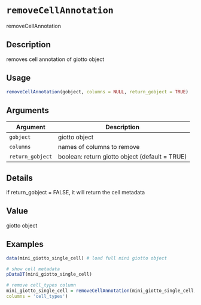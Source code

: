 # `removeCellAnnotation`

removeCellAnnotation


## Description

removes cell annotation of giotto object


## Usage

```r
removeCellAnnotation(gobject, columns = NULL, return_gobject = TRUE)
```


## Arguments

Argument      |Description
------------- |----------------
`gobject`     |     giotto object
`columns`     |     names of columns to remove
`return_gobject`     |     boolean: return giotto object (default = TRUE)


## Details

if return_gobject = FALSE, it will return the cell metadata


## Value

giotto object


## Examples

```r
data(mini_giotto_single_cell) # load full mini giotto object

# show cell metadata
pDataDT(mini_giotto_single_cell)

# remove cell_types column
mini_giotto_single_cell = removeCellAnnotation(mini_giotto_single_cell,
columns = 'cell_types')
```


